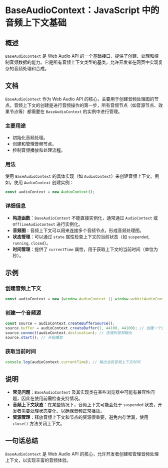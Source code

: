 <!--
Meta Description: # BaseAudioContext：JavaScript 中的音频上下文基础 ## 概述 `BaseAudioContext` 是 Web Audio API 的一个基础接口，提供了创建、处理和控制音频数据的能力。它是所有音频上下文类型的基类，允许开发者在网页中实现复杂的音频处理和合成。 ## 文...
Meta Keywords: audiocontext, baseaudiocontext, javascript, source, web
-->

# BaseAudioContext：JavaScript 中的音频上下文基础

## 概述
`BaseAudioContext` 是 Web Audio API 的一个基础接口，提供了创建、处理和控制音频数据的能力。它是所有音频上下文类型的基类，允许开发者在网页中实现复杂的音频处理和合成。

## 文档
`BaseAudioContext` 作为 Web Audio API 的核心，主要用于创建音频处理图的节点。音频上下文的创建是进行音频操作的第一步，所有音频节点（如音源节点、效果节点等）都需要在 `BaseAudioContext` 的实例中进行管理。

### 主要用途
- 初始化音频处理。
- 创建和管理音频节点。
- 控制音频播放和处理流程。

### 用法
使用 `BaseAudioContext` 的具体实现（如 `AudioContext`）来创建音频上下文。例如，使用 `AudioContext` 创建实例：

```javascript
const audioContext = new AudioContext();
```

### 详细信息
- **构造函数**：`BaseAudioContext` 不能直接实例化，通常通过 `AudioContext` 或 `OfflineAudioContext` 进行实例化。
- **音频图**：音频上下文可以用来连接多个音频节点，形成音频处理图。
- **状态管理**：可以通过 `state` 属性检查上下文的当前状态（如 `suspended`, `running`, `closed`）。
- **时间管理**：提供了 `currentTime` 属性，用于获取上下文的当前时间（单位为秒）。

## 示例
### 创建音频上下文
```javascript
const audioContext = new (window.AudioContext || window.webkitAudioContext)();
```

### 创建一个音频源
```javascript
const source = audioContext.createBufferSource();
source.buffer = audioContext.createBuffer(1, 44100, 44100); // 创建一个空的音频缓冲区
source.connect(audioContext.destination); // 连接到音频输出
source.start(); // 开始播放
```

### 获取当前时间
```javascript
console.log(audioContext.currentTime); // 输出当前音频上下文时间
```

## 说明
- **常见问题**：`BaseAudioContext` 及其实现类在某些浏览器中可能有兼容性问题，因此在使用前需检查支持情况。
- **音频上下文状态**：在某些情况下，音频上下文可能会处于 `suspended` 状态，开发者需要处理状态变化，以确保音频正常播放。
- **资源管理**：释放音频上下文和节点的资源很重要，避免内存泄漏，使用 `close()` 方法关闭上下文。

## 一句话总结
`BaseAudioContext` 是 Web Audio API 的核心，允许开发者创建和管理音频处理上下文，以实现丰富的音频体验。